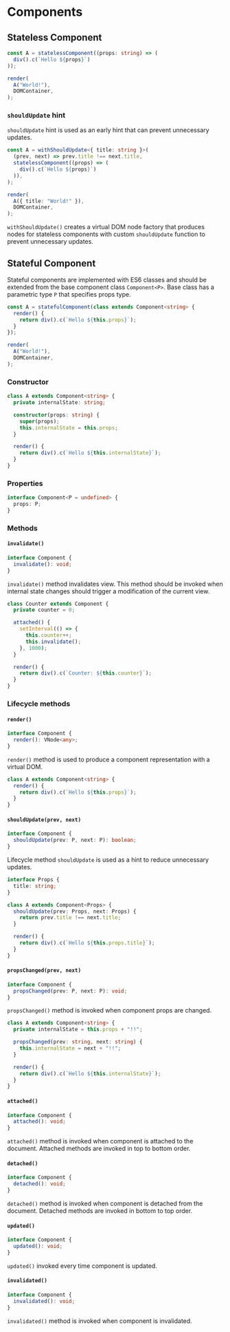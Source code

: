 # Components

## Stateless Component

```ts
const A = statelessComponent((props: string) => (
  div().c(`Hello ${props}`)
));

render(
  A("World!"),
  DOMContainer,
);
```

### `shouldUpdate` hint

`shouldUpdate` hint is used as an early hint that can prevent unnecessary updates.

```ts
const A = withShouldUpdate<{ title: string }>(
  (prev, next) => prev.title !== next.title,
  statelessComponent((props) => (
    div().c(`Hello ${props}`)
  )),
);

render(
  A({ title: "World!" }),
  DOMContainer,
);
```

`withShouldUpdate()` creates a virtual DOM node factory that produces nodes for stateless components with custom
`shouldUpdate` function to prevent unnecessary updates.

## Stateful Component

Stateful components are implemented with ES6 classes and should be extended from the base component class
`Component<P>`. Base class has a parametric type `P` that specifies props type.

```ts
const A = statefulComponent(class extends Component<string> {
  render() {
    return div().c(`Hello ${this.props}`);
  }
});

render(
  A("World!"),
  DOMContainer,
);
```

### Constructor

```ts
class A extends Component<string> {
  private internalState: string;

  constructor(props: string) {
    super(props);
    this.internalState = this.props;
  }

  render() {
    return div().c(`Hello ${this.internalState}`);
  }
}
```

### Properties

```ts
interface Component<P = undefined> {
  props: P;
}
```

### Methods

#### `invalidate()`

```ts
interface Component {
  invalidate(): void;
}
```

`invalidate()` method invalidates view. This method should be invoked when internal state changes should trigger a
modification of the current view.

```ts
class Counter extends Component {
  private counter = 0;

  attached() {
    setInterval(() => {
      this.counter++;
      this.invalidate();
    }, 1000);
  }

  render() {
    return div().c(`Counter: ${this.counter}`);
  }
}
```

### Lifecycle methods

#### `render()`

```ts
interface Component {
  render(): VNode<any>;
}
```

`render()` method is used to produce a component representation with a virtual DOM.

```ts
class A extends Component<string> {
  render() {
    return div().c(`Hello ${this.props}`);
  }
}
```

#### `shouldUpdate(prev, next)`

```ts
interface Component {
  shouldUpdate(prev: P, next: P): boolean;
}
```

Lifecycle method `shouldUpdate` is used as a hint to reduce unnecessary updates.

```ts
interface Props {
  title: string;
}

class A extends Component<Props> {
  shouldUpdate(prev: Props, next: Props) {
    return prev.title !== next.title;
  }

  render() {
    return div().c(`Hello ${this.props.title}`);
  }
}
```

#### `propsChanged(prev, next)`

```ts
interface Component {
  propsChanged(prev: P, next: P): void;
}
```

`propsChanged()` method is invoked when component props are changed.

```ts
class A extends Component<string> {
  private internalState = this.props + "!!";

  propsChanged(prev: string, next: string) {
    this.internalState = next + "!!";
  }

  render() {
    return div().c(`Hello ${this.internalState}`);
  }
}
```

#### `attached()`

```ts
interface Component {
  attached(): void;
}
```

`attached()` method is invoked when component is attached to the document. Attached methods are invoked in top to
bottom order.

#### `detached()`

```ts
interface Component {
  detached(): void;
}
```

`detached()` method is invoked when component is detached from the document. Detached methods are invoked in bottom to
top order.

#### `updated()`

```ts
interface Component {
  updated(): void;
}
```

`updated()` invoked every time component is updated.

#### `invalidated()`

```ts
interface Component {
  invalidated(): void;
}
```

`invalidated()` method is invoked when component is invalidated.
